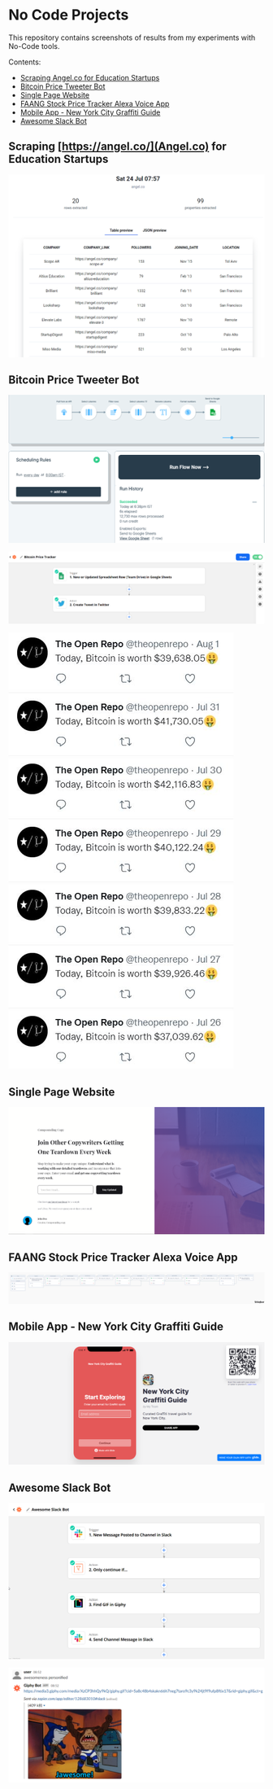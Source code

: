 # No Code Projects

This repository contains screenshots of results from my experiments with No-Code tools.

Contents:
- [Scraping Angel.co for Education Startups](https://github.com/koushikvikram/no-code-projects#scraping-angelco-for-education-startups)
- [Bitcoin Price Tweeter Bot](https://github.com/koushikvikram/no-code-projects#bitcoin-price-tweeter-bot)
- [Single Page Website](https://github.com/koushikvikram/no-code-projects#single-page-website)
- [FAANG Stock Price Tracker Alexa Voice App](https://github.com/koushikvikram/no-code-projects#faang-stock-price-tracker-alexa-voice-app)
- [Mobile App - New York City Graffiti Guide](https://github.com/koushikvikram/no-code-projects#mobile-app---new-york-city-graffiti-guide)
- [Awesome Slack Bot](https://github.com/koushikvikram/no-code-projects#awesome-slack-bot)

## Scraping [https://angel.co/](Angel.co) for Education Startups

![](images/angel-education-scraped-data.png)

## Bitcoin Price Tweeter Bot

![](images/bitcoin-price-tracker.png)

![](images/zapier-bitcoin-price-tweeter.png)

![](images/twitter.jpg)

## Single Page Website

![](images/carrd-compounding-copy-final.png)

## FAANG Stock Price Tracker Alexa Voice App

![](images/faang-stock-tracker-voiceflow-export.png)

## Mobile App - New York City Graffiti Guide

![](images/glideapp.png)

## Awesome Slack Bot

![](images/zapier-slack-bot.png)

![](images/zapier-slack-bot-message.png)